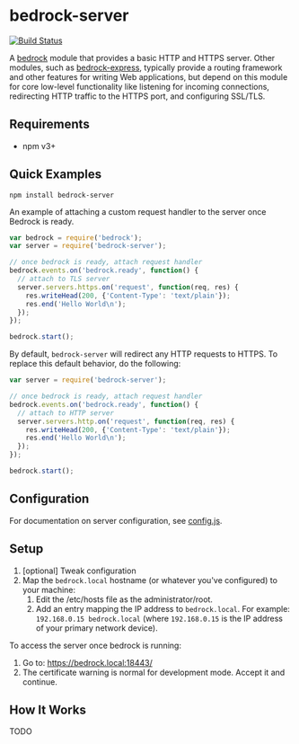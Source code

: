 # bedrock-server

[![Build Status](http://ci.digitalbazaar.com/buildStatus/icon?job=bedrock-server)](http://ci.digitalbazaar.com/job/bedrock-server)

A [bedrock][] module that provides a basic HTTP and HTTPS server. Other
modules, such as [bedrock-express][], typically provide a routing framework
and other features for writing Web applications, but depend on this module
for core low-level functionality like listening for incoming connections,
redirecting HTTP traffic to the HTTPS port, and configuring SSL/TLS.

## Requirements

- npm v3+

## Quick Examples

```
npm install bedrock-server
```

An example of attaching a custom request handler to the server once Bedrock is
ready.

```js
var bedrock = require('bedrock');
var server = require('bedrock-server');

// once bedrock is ready, attach request handler
bedrock.events.on('bedrock.ready', function() {
  // attach to TLS server
  server.servers.https.on('request', function(req, res) {
    res.writeHead(200, {'Content-Type': 'text/plain'});
    res.end('Hello World\n');
  });
});

bedrock.start();
```

By default, `bedrock-server` will redirect any HTTP requests to HTTPS. To
replace this default behavior, do the following:

```js
var server = require('bedrock-server');

// once bedrock is ready, attach request handler
bedrock.events.on('bedrock.ready', function() {
  // attach to HTTP server
  server.servers.http.on('request', function(req, res) {
    res.writeHead(200, {'Content-Type': 'text/plain'});
    res.end('Hello World\n');
  });
});

bedrock.start();
```

## Configuration

For documentation on server configuration, see [config.js](./lib/config.js).

## Setup

1. [optional] Tweak configuration
2. Map the `bedrock.local` hostname (or whatever you've configured) to your
   machine:
   1. Edit the /etc/hosts file as the administrator/root.
   2. Add an entry mapping the IP address to `bedrock.local`.
      For example: `192.168.0.15 bedrock.local` (where `192.168.0.15`
      is the IP address of your primary network device).

To access the server once bedrock is running:

1. Go to: https://bedrock.local:18443/
2. The certificate warning is normal for development mode. Accept it and
   continue.

## How It Works

TODO

[bedrock]: https://github.com/digitalbazaar/bedrock
[bedrock-express]: https://github.com/digitalbazaar/bedrock-express

